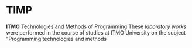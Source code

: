 # TIMP
**ITMO** Technologies and Methods of Programming
These *laboratory works* were performed in the course of studies at ITMO University on the subject "Programming technologies and methods
